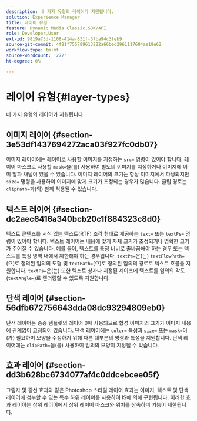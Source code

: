 ```yaml
---
description: 네 가지 유형의 레이어가 지원됩니다.
solution: Experience Manager
title: 레이어 유형
feature: Dynamic Media Classic,SDK/API
role: Developer,User
exl-id: 9819a73d-1108-414a-831f-37ba94c3feb9
source-git-commit: 4f81f755789613222a66bed2961117604ae19e62
workflow-type: tm+mt
source-wordcount: '277'
ht-degree: 0%

---
```


# 레이어 유형{#layer-types}

네 가지 유형의 레이어가 지원됩니다.

## 이미지 레이어 {#section-3e53df1437694272aca03f927fc0db07}

이미지 레이어에는 레이어로 사용할 이미지를 지정하는 `src=` 명령이 있어야 합니다. 레이어 마스크로 사용할 `mask=`을(를) 사용하여 별도의 이미지를 지정하거나 이미지에 이미 알파 채널이 있을 수 있습니다. 이미지 레이어의 크기는 항상 이미지에서 파생되지만 `size=` 명령을 사용하여 이미지에 맞게 크기가 조정되는 경우가 많습니다. 클립 경로는 `clipPath=`과(와) 함께 적용될 수 있습니다.

## 텍스트 레이어 {#section-dc2aec6416a340bcb20c1f884323c8d0}

텍스트 콘텐츠를 서식 있는 텍스트(RTF) 조각 형태로 제공하는 `text=` 또는 `textPs=` 명령이 있어야 합니다. 텍스트 레이어는 내용에 맞게 자체 크기가 조정되거나 명확한 크기가 주어질 수 있습니다. 예를 들어, 텍스트를 특정 너비로 줄바꿈해야 하는 경우 또는 텍스트를 특정 영역 내에서 제한해야 하는 경우입니다. `textPs=`은(는) `textFlowPath=`(으)로 정의된 임의의 도형 및 `textPath=`(으)로 정의된 임의의 경로로 텍스트 흐름을 지원합니다. `textPs=`은(는) 또한 텍스트 상자나 지정된 셰이프에 텍스트를 임의의 각도(`textAngle=`)로 렌더링할 수 있도록 지원합니다.

## 단색 레이어 {#section-56dfb672756643dda08dc93294809eb0}

단색 레이어는 종종 템플릿의 레이어 0에 사용되므로 합성 이미지의 크기가 이미지 내용에 관계없이 고정되어 있습니다. 단색 레이어에는 `color=` 특성과 `size=` 또는 `mask=`이(가) 필요하며 모양을 수정하기 위해 다른 대부분의 명령과 특성을 지원합니다. 단색 레이어에는 `clipPath=`을(를) 사용하여 임의의 모양이 지정될 수 있습니다.

## 효과 레이어 {#section-dd3b628bc6734077af4c0ddcebcee05f}

그림자 및 광선 효과와 같은 Photoshop 스타일 레이어 효과는 이미지, 텍스트 및 단색 레이어에 첨부할 수 있는 특수 하위 레이어를 사용하여 IS에 의해 구현됩니다. 이러한 효과 레이어는 상위 레이어에서 상위 레이어 마스크와 위치를 상속하며 기능이 제한됩니다.
